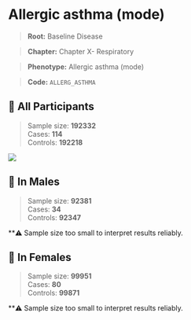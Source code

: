 # Allergic asthma (mode)

> **Root:** Baseline Disease  

> **Chapter:** Chapter X- Respiratory  

> **Phenotype:** Allergic asthma (mode)  

> **Code:** `ALLERG_ASTHMA`

## 🧪 All Participants  
> Sample size: **192332**  
> Cases: **114**  
> Controls: **192218**
<img src="/Disease/Figures/ALL/Baseline/ALLERG_ASTHMA.png"/>
<CsvTable src="/Disease_Data/ALL/Baseline/LG_ALLERG_ASTHMA.csv" label="🔍 View full results" />

## 👨 In Males  
> Sample size: **92381**  
> Cases: **34**  
> Controls: **92347**

**⚠️ Sample size too small to interpret results reliably.

## 👩 In Females  
> Sample size: **99951**  
> Cases: **80**  
> Controls: **99871**

**⚠️ Sample size too small to interpret results reliably.
